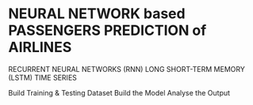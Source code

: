 # NEURAL NETWORK based PASSENGERS PREDICTION of AIRLINES

RECURRENT NEURAL NETWORKS (RNN)
LONG SHORT-TERM MEMORY (LSTM)
TIME SERIES

Build Training & Testing Dataset
Build the Model
Analyse the Output
